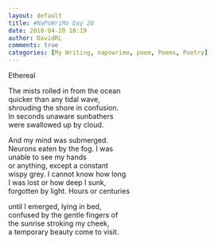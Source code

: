 ```yaml
---  
layout: default  
title: #NaPoWriMo Day 20  
date: 2018-04-20 18:19  
author: DavidRL  
comments: true  
categories: [My Writing, napowrimo, poem, Poems, Poetry]  
---  
```

Ethereal  
  
The mists rolled in from the ocean  
quicker than any tidal wave,  
shrouding the shore in confusion.  
In seconds unaware sunbathers  
were swallowed up by cloud.  
  
And my mind was submerged.  
Neurons eaten by the fog. I was  
unable to see my hands  
or anything, except a constant  
wispy grey. I cannot know how long  
I was lost or how deep I sunk,  
forgotten by light. Hours or centuries  
  
until I emerged, lying in bed,  
confused by the gentle fingers of  
the sunrise stroking my cheek,  
a temporary beauty come to visit.  
  